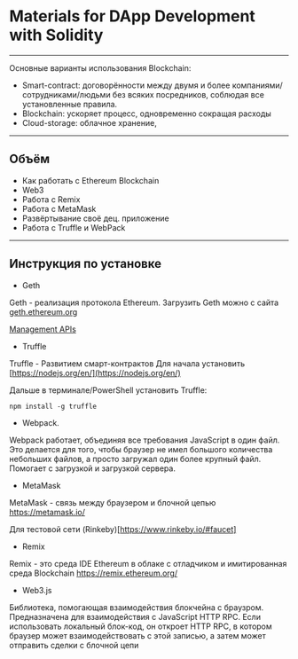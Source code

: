 # Materials for DApp Development with Solidity

<hr>

Основные варианты использования Blockchain: 

* Smart-contract: договорённости между двумя и более компаниями/сотрудниками/людьми без всяких посредников, соблюдая все установленные правила.
* Blockchain: ускоряет процесс, одновременно сокращая расходы
* Cloud-storage: облачное хранение, 

<hr>


## Объём 
* Как работать с Ethereum Blockchain
* Web3
* Работа с Remix
* Работа с MetaMask
* Развёртывание своё дец. приложение
* Работа с Truffle и WebPack

<hr>

## Инструкция по установке 
* Geth 

Geth - реализация протокола Ethereum. 
Загрузить Geth можно с сайта [geth.ethereum.org](https://geth.ethereum.org/downloads/)

[Management APIs](https://github.com/ethereum/go-ethereum/wiki/Management-APIs)

* Truffle

Truffle - Развитием смарт-контрактов
Для начала установить [https://nodejs.org/en/](https://nodejs.org/en/)

Дальше в терминале/PowerShell установить Truffle:
```
npm install -g truffle
```

* Webpack. 

Webpack работает, объединяя все требования JavaScript в один файл. Это делается для того, чтобы браузер не имел большого количества небольших файлов, а просто загружал один более крупный файл. Помогает с загрузкой и загрузкой сервера.


* MetaMask

MetaMask - связь между браузером и блочной цепью https://metamask.io/

Для тестовой сети (Rinkeby)[https://www.rinkeby.io/#faucet]

* Remix

Remix - это среда IDE Ethereum в облаке с отладчиком и имитированная среда Blockchain https://remix.ethereum.org/

* Web3.js

Библиотека, помогающая взаимодействия блокчейна с браузром. Предназначена для взаимодействия с JavaScript HTTP RPC. Если использовать локальный блок-код, он откроет HTTP RPC, в котором браузер может взаимодействовать с этой записью, а затем может отправить сделки с блочной цепи

